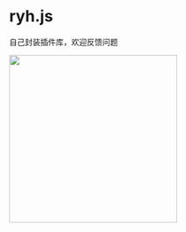 # ryh.js
自己封装插件库，欢迎反馈问题

<img src="https://github.com/copyWith/photoGallery/blob/master/about_me.jpg?raw=true" width="303" height="auto" alt="">
